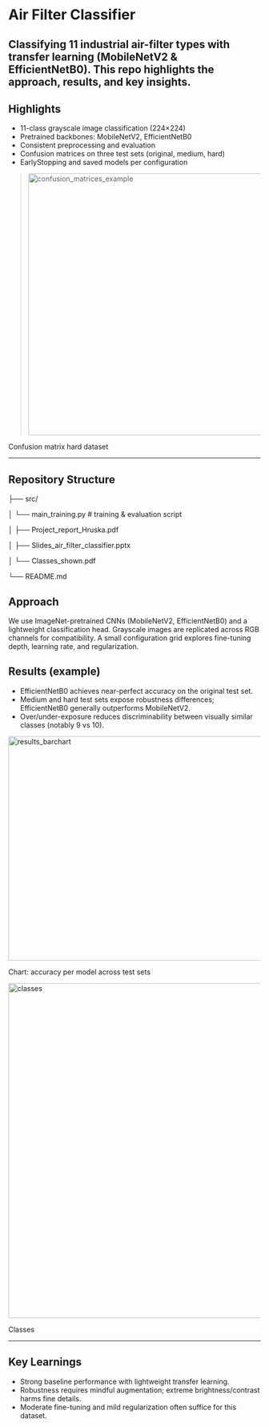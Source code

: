 # Air Filter Classifier

Classifying 11 industrial air-filter types with transfer learning (MobileNetV2 & EfficientNetB0). This repo highlights the approach, results, and key insights.
---

## Highlights
- 11-class grayscale image classification (224×224)
- Pretrained backbones: MobileNetV2, EfficientNetB0
- Consistent preprocessing and evaluation
- Confusion matrices on three test sets (original, medium, hard)
- EarlyStopping and saved models per configuration

> <img width="582" height="523" alt="confusion_matrices_example" src="https://github.com/user-attachments/assets/e451ea8a-256e-4774-829d-d5a0d5395c85" />

Confusion matrix hard dataset

---

## Repository Structure
├── src/

│ └── main_training.py # training & evaluation script

│ ├── Project_report_Hruska.pdf

│ ├── Slides_air_filter_classifier.pptx

│ └── Classes_shown.pdf

└── README.md


## Approach

We use ImageNet-pretrained CNNs (MobileNetV2, EfficientNetB0) and a lightweight classification head. Grayscale images are replicated across RGB channels for compatibility. A small configuration grid explores fine-tuning depth, learning rate, and regularization.

## Results (example)

- EfficientNetB0 achieves near-perfect accuracy on the original test set.
- Medium and hard test sets expose robustness differences; EfficientNetB0 generally outperforms MobileNetV2.
- Over/under-exposure reduces discriminability between visually similar classes (notably 9 vs 10).

<img width="702" height="448" alt="results_barchart" src="https://github.com/user-attachments/assets/ce6affaf-aebb-45ff-8a04-907b7a4e51cc" />

Chart: accuracy per model across test sets  

<img width="648" height="669" alt="classes" src="https://github.com/user-attachments/assets/695114b7-97e3-4310-a508-07b0623c7c3f" />

Classes

---

## Key Learnings
- Strong baseline performance with lightweight transfer learning.
- Robustness requires mindful augmentation; extreme brightness/contrast harms fine details.
- Moderate fine-tuning and mild regularization often suffice for this dataset.

